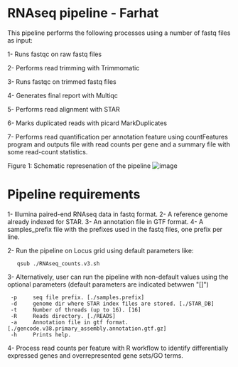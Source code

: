 # RNAseq pipeline - Farhat

This pipeline performs the following processes using a number of fastq files as input:

1- Runs fastqc on raw fastq files

2- Performs read trimming with Trimmomatic

3- Runs fastqc on trimmed fastq files

4- Generates final report with Multiqc

5- Performs read alignment with STAR

6- Marks duplicated reads with picard MarkDuplicates

7- Performs read quantification per annotation feature using countFeatures program and outputs file with read counts per gene and a summary file with some read-count statistics.

Figure 1: Schematic represenation of the pipeline
![image](https://user-images.githubusercontent.com/76788039/127061278-474f0ba3-7d6a-44fc-baa3-411b65f3ea23.png)

# Pipeline requirements

1- Illumina paired-end RNAseq data in fastq format. 
2- A reference genome already indexed for STAR.
3- An annotation file in GTF format.
4- A samples_prefix file with the prefixes used in the fastq files, one prefix per line.

2- Run the pipeline on Locus grid using default parameters like:
  
```
   qsub ./RNAseq_counts.v3.sh
```

3- Alternatively, user can run the pipeline with non-default values using the optional parameters (default parameters are indicated betwwen "[]")

```
 -p     seq file prefix. [./samples.prefix]
 -d     genome dir where STAR index files are stored. [./STAR_DB]
 -t     Number of threads (up to 16). [16]
 -R     Reads directory. [./READS]
 -a     Annotation file in gtf format. [./gencode.v38.primary_assembly.annotation.gtf.gz]
 -h     Prints help.
```

4- Process read counts per feature with R workflow to identify differentially expressed genes and overrepresented gene sets/GO terms.




